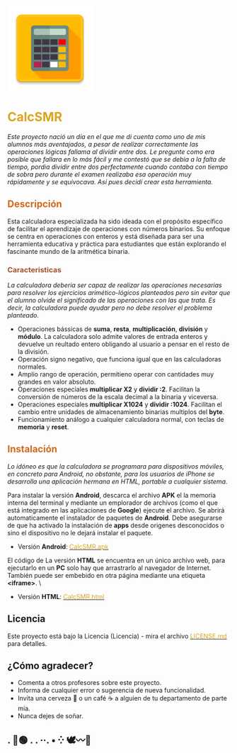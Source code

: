 ![#️⃣](app/src/main/res/mipmap-xxxhdpi/ic_calculadora.png)


# <span style="color: goldenrod">CalcSMR</span>

_Este proyecto nació un día en el que me di cuenta como uno de mis alumnos más aventajados, a pesar de realizar correctamente las operaciones lógicas fallama al dividir entre dos. Le pregunte como era posible que fallara en lo más fácil y me contestó que se debia a la falta de tiempo, pordia dividir entre dos perfectamente cuando contaba con tiempo de sobra pero durante el examen realizaba esa operación muy rápidamente y se equivocava. Así pues decidí crear esta herramienta._

## <span style="color: chocolate">Descripción</span>

Esta calculadora especializada ha sido ideada con el propósito específico de facilitar el aprendizaje de operaciones con números binarios. Su enfoque se centra en operaciones con enteros y está diseñada para ser una herramienta educativa y práctica para estudiantes que están explorando el fascinante mundo de la aritmética binaria.

### <span style="color: sienna">Caracteristicas</span>

_La calculadora deberia ser capaz de realizar las operaciones necesarias para resolver los ejercicios arimético-lógicos planteados pero sin evitar que el alumno olvide el significado de las operaciones con las que trata. Es decir, la calculadora puede ayudar pero no debe resolver el problema planteado._

* Operaciones bássicas de **suma**, **resta**, **multiplicación**, **división** y **módulo**. La calculadora solo admite valores de entrada enteros y devuelve un reultado entero obligando al usuario a pensar en el resto de la división.
* Operación signo negativo, que funciona igual que en las calculadoras normales.
* Amplio rango de operación, permitieno operar con cantidades muy grandes en valor absoluto.
* Operaciones especiales **multiplicar X2** y **dividir :2**. Facilitan la conversión de números de la escala decimal a la binaria y viceversa.
* Operaciones especiales **multiplicar X1024** y **dividir :1024**. Facilitan el cambio entre unidades de almacenamiento binarias multiplos del **byte**.
* Funcionamiento análogo a cualquier calculadora normal, con teclas de **memoria** y **reset**.

## <span style="color: chocolate">Instalación</span>

_Lo idóneo es que la calculadora se programara para dispositivos móviles, en concreto para Android, no obstante, para los usuarios de iPhone se desarrolla una aplicación hermana en HTML, portable a cualquier sistema._

Para instalar la versión **Android**, descarca el archivo **APK** el la memoria interna del terminal y mediante un emplorador de archivos (como el que está integrado en las aplicaciones de **Google**) ejecute el archivo. Se abrirá automaticamente el instalador de paquetes de **Android**. Debe asegurarse de que ha activado la instalación de **apps** desde origenes desconocidos o sino el dispositivo no le dejará instalar el paquete. 
* Versión **Android**: [<span style="color: goldenrod;">CalcSMR.apk</span>](/APK/CalcSMR-1.2.apk)
  
El código de La versión **HTML** se encuentra en un único archivo web, para ejecutarlo en un **PC** solo hay que arrastrarlo al navegador de Internet. También puede ser embebido en otra página mediante una etiqueta **\<iframe\>**. \
* Versión **HTML**: [<span style="color: goldenrod;">CalcSMR.html</span>](/HTML/CalcSMR-1.2.html) 

## Licencia

Este proyecto está bajo la Licencia (Licencia) - mira el archivo [<span style="color: goldenrod;">LICENSE.md</span>](LICENSE.md) para detalles.

## ¿Cómo agradecer?

* Comenta a otros profesores sobre este proyecto.
* Informa de cualquier error o sugerencia de nueva funcionalidad.
* Invita una cerveza 🍺 o un café ☕ a alguien de tu departamento de parte mía. 
* Nunca dejes de soñar.

 . 🌹🟢 . . ··. • ⁛ 🕊〰️🕺
---

